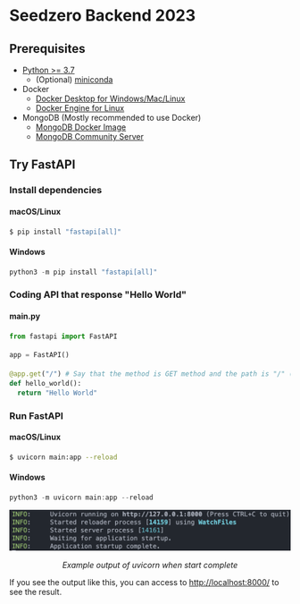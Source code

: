 # Seedzero Backend 2023

## Prerequisites

- [Python >= 3.7](https://www.python.org/downloads/)
  - (Optional) [miniconda](https://docs.conda.io/en/latest/miniconda.html)
- Docker
  - [Docker Desktop for Windows/Mac/Linux](https://www.docker.com/products/docker-desktop)
  - [Docker Engine for Linux](https://docs.docker.com/engine/install/)
- MongoDB (Mostly recommended to use Docker)
  - [MongoDB Docker Image](https://hub.docker.com/_/mongo)
  - [MongoDB Community Server](https://www.mongodb.com/docs/manual/administration/install-community/)

## Try FastAPI

### Install dependencies

#### macOS/Linux

```bash
$ pip install "fastapi[all]"
```

#### Windows

```powershell
python3 -m pip install "fastapi[all]"
```

### Coding API that response "Hello World"

#### main.py

```python
from fastapi import FastAPI

app = FastAPI()

@app.get("/") # Say that the method is GET method and the path is "/" (root path)
def hello_world():
  return "Hello World"
```

### Run FastAPI

#### macOS/Linux

```bash
$ uvicorn main:app --reload
```

#### Windows

```powershell
python3 -m uvicorn main:app --reload
```

![Alt text](img/image.png)

<p align="center"><i>Example output of uvicorn when start complete</i></p>

If you see the output like this, you can access to [http://localhost:8000/](http://localhost:8000) to see the result.
